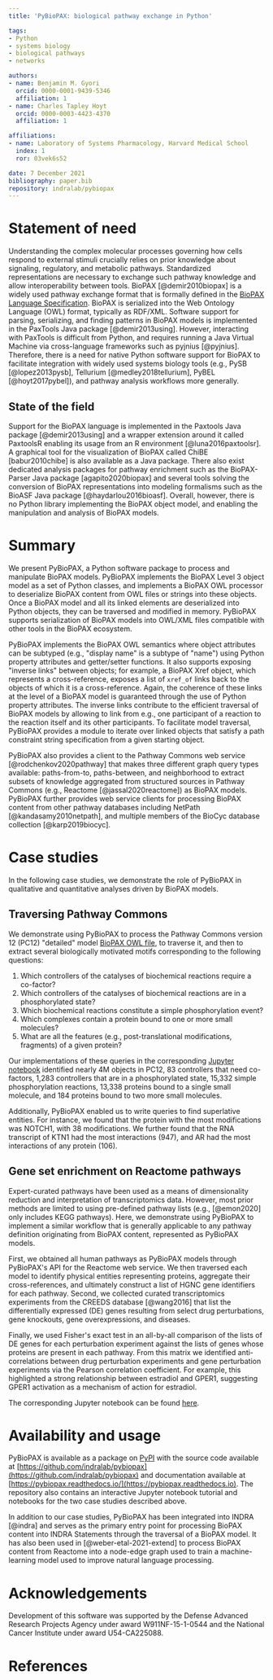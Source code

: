 ```yaml
---
title: 'PyBioPAX: biological pathway exchange in Python'

tags:
- Python
- systems biology
- biological pathways
- networks

authors:
- name: Benjamin M. Gyori
  orcid: 0000-0001-9439-5346
  affiliation: 1
- name: Charles Tapley Hoyt
  orcid: 0000-0003-4423-4370
  affiliation: 1

affiliations:
- name: Laboratory of Systems Pharmacology, Harvard Medical School
  index: 1
  ror: 03vek6s52

date: 7 December 2021
bibliography: paper.bib
repository: indralab/pybiopax
---
```


# Statement of need

Understanding the complex molecular processes governing how cells respond to
external stimuli crucially relies on prior knowledge about signaling,
regulatory, and metabolic pathways. Standardized representations are
necessary to exchange such pathway knowledge and allow interoperability between
tools. BioPAX [@demir2010biopax] is a widely used pathway exchange format that
is formally defined in the [BioPAX Language Specification](http://www.biopax.org/release/biopax-level3-documentation.pdf).
BioPAX is serialized into the Web Ontology Language (OWL)
format, typically as RDF/XML. Software support for parsing, serializing, and
finding patterns in BioPAX models is implemented in the PaxTools Java package
[@demir2013using]. However, interacting with PaxTools is difficult from Python,
and requires running a Java Virtual Machine via cross-language frameworks such
as pyjnius [@pyjnius]. Therefore, there is a need for native Python software support
for BioPAX to facilitate integration with widely used systems biology tools
(e.g., PySB [@lopez2013pysb], Tellurium [@medley2018tellurium], PyBEL
[@hoyt2017pybel]), and pathway analysis workflows more generally.

## State of the field

Support for the BioPAX language is implemented in the Paxtools Java package
[@demir2013using] and a wrapper extension around it called PaxtoolsR enabling
its usage from an R environment [@luna2016paxtoolsr]. A graphical tool for the
visualization of BioPAX called ChiBE [babur2010chibe] is also available as a
Java package. There also exist dedicated analysis packages for pathway
enrichment such as the BioPAX-Parser Java package [agapito2020biopax] and
several tools solving the conversion of BioPAX representations into modeling
formalisms such as the BioASF Java package [@haydarlou2016bioasf]. Overall,
however, there is no Python library implementing the BioPAX object model, and
enabling the manipulation and analysis of BioPAX models.

# Summary

We present PyBioPAX, a Python software package to process and manipulate BioPAX
models. PyBioPAX implements the BioPAX Level 3 object model as a set of Python
classes, and implements a BioPAX OWL processor to deserialize BioPAX content
from OWL files or strings into these objects. Once a BioPAX model and all its
linked elements are deserialized into Python objects, they can be traversed and
modified in memory. PyBioPAX supports serialization of BioPAX models into
OWL/XML files compatible with other tools in the BioPAX ecosystem.

PyBioPAX implements the BioPAX OWL semantics where object attributes can be
subtyped (e.g., "display name" is a subtype of "name") using Python property
attributes and getter/setter functions. It also supports exposing
"inverse links" between objects; for example, a BioPAX Xref object, which
represents a cross-reference, exposes a list of `xref_of` links back to the
objects of which it is a cross-reference. Again, the coherence of these links at
the level of a BioPAX model is guaranteed through the use of Python property
attributes. The inverse links contribute to the efficient traversal of BioPAX
models by allowing to link from e.g., one participant of a reaction to the
reaction itself and its other participants. To facilitate model traversal,
PyBioPAX provides a module to iterate over linked objects that satisfy a path
constraint string specification from a given starting object.

PyBioPAX also provides a client to the Pathway Commons web
service [@rodchenkov2020pathway] that makes three different graph query types
available: paths-from-to, paths-between, and neighborhood to extract subsets of
knowledge aggregated from structured sources in Pathway Commons
(e.g., Reactome [@jassal2020reactome]) as BioPAX models. PyBioPAX further provides
web service clients for processing BioPAX content from other pathway databases
including NetPath [@kandasamy2010netpath], and multiple members of the
BioCyc database collection [@karp2019biocyc].

# Case studies

In the following case studies, we demonstrate the role of PyBioPAX in
qualitative and quantitative analyses driven by BioPAX models.

## Traversing Pathway Commons

We demonstrate using PyBioPAX to process the Pathway Commons
version 12 (PC12) "detailed" model [BioPAX OWL file](https://www.pathwaycommons.org/archives/PC2/v12/PathwayCommons12.Detailed.BIOPAX.owl.gz),
to traverse it, and then to extract several biologically motivated motifs
corresponding to the following questions:

1. Which controllers of the catalyses of biochemical reactions require a
   co-factor?
2. Which controllers of the catalyses of biochemical reactions are in a
   phosphorylated state?
3. Which biochemical reactions constitute a simple phosphorylation event?
4. Which complexes contain a protein bound to one or more small molecules?
5. What are all the features (e.g., post-translational modifications, fragments)
   of a given protein?

Our implementations of these queries in the
corresponding [Jupyter notebook](https://nbviewer.org/github/indralab/pybiopax/blob/0.1.0/notebooks/Explore%20Pathway%20Commons.ipynb)
identified nearly 4M objects in PC12, 83 controllers that need co-factors, 1,283
controllers that are in a phosphorylated state, 15,332 simple phosphorylation
reactions, 13,338 proteins bound to a single small molecule, and 184 proteins
bound to two more small molecules.

Additionally, PyBioPAX enabled us to write queries to find superlative
entities.  For instance, we found that the protein with the most modifications
was NOTCH1, with 38 modifications. We further found that the RNA transcript of
KTN1 had the most interactions (947), and AR had the most interactions of any
protein (106).

## Gene set enrichment on Reactome pathways

Expert-curated pathways have been used as a means of dimensionality reduction
and interpretation of transcriptomics data. However, most prior methods are limited
to using pre-defined pathway lists (e.g., [@emon2020] only includes KEGG
pathways). Here, we demonstrate using PyBioPAX to implement a similar workflow
that is generally applicable to any pathway definition originating from BioPAX
content, represented as PyBioPAX models.

First, we obtained all human pathways as PyBioPAX models through PyBioPAX's API
for the Reactome web service. We then traversed each model to identify
physical entities representing proteins, aggregate their cross-references,
and ultimately construct a list of HGNC gene identifiers for each pathway.
Second, we collected curated transcriptomics experiments from the
CREEDS database [@wang2016] that list the
differentially expressed (DE) genes resulting from select drug perturbations,
gene knockouts, gene overexpressions, and diseases.

Finally, we used Fisher's exact test in an all-by-all
comparison of the lists of DE genes for each perturbation experiment against
the lists of genes whose proteins are present in each pathway. From this
matrix we identified anti-correlations between drug perturbation experiments and
gene perturbation experiments via the Pearson correlation coefficient. For
example, this highlighted a strong relationship between estradiol and GPER1,
suggesting GPER1 activation as a mechanism of action for estradiol.

The corresponding Jupyter notebook can be
found [here](https://nbviewer.org/github/indralab/pybiopax/blob/0.1.0/notebooks/Pathway%20Anticorrelation%20Analysis.ipynb).

# Availability and usage

PyBioPAX is available as a package on [PyPI](https://pypi.org/project/pybiopax)
with the source code available
at [https://github.com/indralab/pybiopax](https://github.com/indralab/pybiopax)
and documentation available
at [https://pybiopax.readthedocs.io/](https://pybiopax.readthedocs.io). The
repository also contains an interactive Jupyter notebook tutorial and notebooks
for the two case studies described above.

In addition to our case studies, PyBioPAX has been integrated into INDRA
[@indra] and serves as the primary entry point for processing BioPAX content
into INDRA Statements through the traversal of a BioPAX model. It has also been
used in [@weber-etal-2021-extend] to process BioPAX content from Reactome into a
node-edge graph used to train a machine-learning model used to improve natural
language processing.

# Acknowledgements

Development of this software was supported by the Defense Advanced Research
Projects Agency under award W911NF-15-1-0544 and the National Cancer Institute
under award U54-CA225088.

# References
